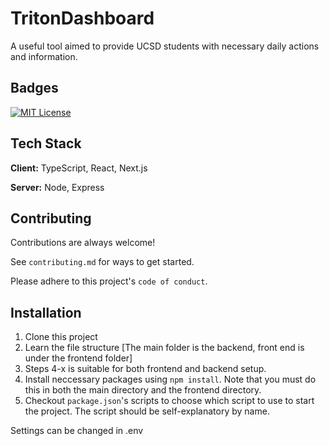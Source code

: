 # TritonDashboard

A useful tool aimed to provide UCSD students with necessary daily actions and information.

## Badges  
[![MIT License](https://img.shields.io/badge/License-MIT-green.svg)](https://choosealicense.com/licenses/mit/)  

## Tech Stack  
**Client:** TypeScript, React, Next.js  

**Server:** Node, Express

## Contributing  
Contributions are always welcome!  

See `contributing.md` for ways to get started.  

Please adhere to this project's `code of conduct`.  
## Installation

1. Clone this project
2. Learn the file structure [The main folder is the backend, front end is under the frontend folder]
3. Steps 4-x is suitable for both frontend and backend setup.
4. Install neccessary packages using `npm install`. Note that you must do this in both the main directory and the frontend directory.
5. Checkout `package.json`'s scripts to choose which script to use to start the project. The script should be self-explanatory by name.

Settings can be changed in .env
